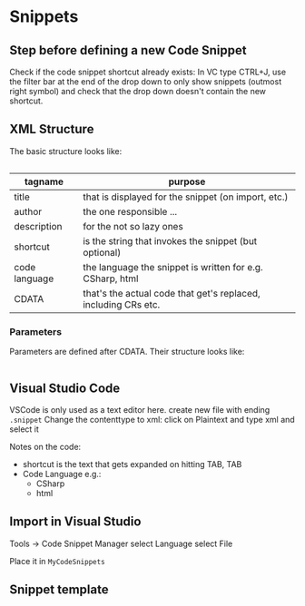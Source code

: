 # Snippets

## Step before defining a new Code Snippet
Check if the code snippet shortcut already exists:
In VC type CTRL+J, use the filter bar at the end of the drop down to only show
snippets (outmost right symbol) and check that the drop down doesn't contain
the new shortcut.

## XML Structure

The basic structure looks like:
```
```

tagname | purpose
------- | -------
title | that is displayed for the snippet (on import, etc.)
author | the one responsible ...
description | for the not so lazy ones
shortcut | is the string that invokes the snippet (but optional)
code language | the language the snippet is written for e.g. CSharp, html
CDATA | that's the actual code that get's replaced, including CRs etc.


### Parameters

Parameters are defined after CDATA.
Their structure looks like:
```
```


## Visual Studio Code

VSCode is only used as a text editor here.
create new file with ending ```.snippet```
Change the contenttype to xml: click on Plaintext and type xml and select it

Notes on the code:
- shortcut is the text that gets expanded on hitting TAB, TAB
- Code Language e.g.:
  - CSharp
  - html


## Import in Visual Studio

Tools -> Code Snippet Manager
  select Language
  select File

  Place it in ```MyCodeSnippets```

## Snippet template

```
```
